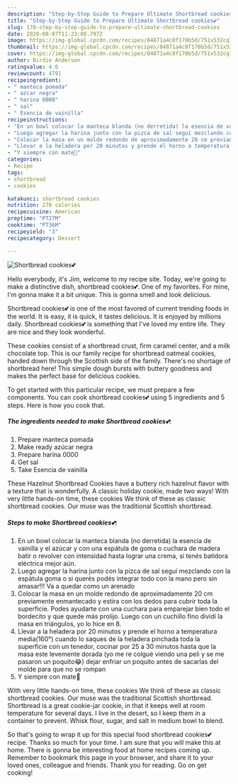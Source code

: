 ```yaml
---
description: "Step-by-Step Guide to Prepare Ultimate Shortbread cookies💕"
title: "Step-by-Step Guide to Prepare Ultimate Shortbread cookies💕"
slug: 178-step-by-step-guide-to-prepare-ultimate-shortbread-cookies
date: 2020-08-07T11:23:08.797Z
image: https://img-global.cpcdn.com/recipes/84871a4c8f170b5d/751x532cq70/shortbread-cookies💕-foto-principal.jpg
thumbnail: https://img-global.cpcdn.com/recipes/84871a4c8f170b5d/751x532cq70/shortbread-cookies💕-foto-principal.jpg
cover: https://img-global.cpcdn.com/recipes/84871a4c8f170b5d/751x532cq70/shortbread-cookies💕-foto-principal.jpg
author: Birdie Anderson
ratingvalue: 4.6
reviewcount: 4791
recipeingredient:
- " manteca pomada"
- " azcar negra"
- " harina 0000"
- " sal"
- " Esencia de vainilla"
recipeinstructions:
- "En un bowl colocar la manteca blanda (no derretida) la esencia de vainilla y el azúcar y con una espátula de goma o cuchara de madera batir o revolver con intensidad hasta lograr una crema, si tenés batidora eléctrica mejor aún."
- "Luego agregar la harina junto con la pizca de sal seguí mezclando con la espátula goma o si querés podés integrar todo con la mano pero sin amasar!!! Va a quedar como un arenado"
- "Colocar la masa en un molde redondo de aproximadamente 20 cm previamente enmantecado y estira con los dedos para cubrir toda la superficie. Podes ayudarte con una cuchara para emparejar bien todo el bordecito y que quede más prolijo. Luego con un cuchillo fino dividí la masa en triángulos, yo lo hice en 8."
- "Llevar a la heladera por 20 minutos y prende el horno a temperatura media(160°) cuando lo saques de la heladera pinchada toda la superficie con un tenedor, cocinar por 25 a 30 minutos hasta que la masa este levemente dorada (yo me re colgué viendo una peli y se me pasaron un poquito😂) dejar enfriar un poquito antes de sacarlas del molde para que no se rompan"
- "Y siempre con mate🤗"
categories:
- Recipe
tags:
- shortbread
- cookies

katakunci: shortbread cookies 
nutrition: 278 calories
recipecuisine: American
preptime: "PT27M"
cooktime: "PT36M"
recipeyield: "3"
recipecategory: Dessert

---
```



![Shortbread cookies💕](https://img-global.cpcdn.com/recipes/84871a4c8f170b5d/751x532cq70/shortbread-cookies💕-foto-principal.jpg)

Hello everybody, it's Jim, welcome to my recipe site. Today, we're going to make a distinctive dish, shortbread cookies💕. One of my favorites. For mine, I'm gonna make it a bit unique. This is gonna smell and look delicious.

Shortbread cookies💕 is one of the most favored of current trending foods in the world. It is easy, it is quick, it tastes delicious. It is enjoyed by millions daily. Shortbread cookies💕 is something that I've loved my entire life. They are nice and they look wonderful.

These cookies consist of a shortbread crust, firm caramel center, and a milk chocolate top. This is our family recipe for shortbread oatmeal cookies, handed down through the Scottish side of the family. There&#39;s no shortage of shortbread here! This simple dough bursts with buttery goodness and makes the perfect base for delicious cookies.


To get started with this particular recipe, we must prepare a few components. You can cook shortbread cookies💕 using 5 ingredients and 5 steps. Here is how you cook that.

<!--inarticleads1-->

##### The ingredients needed to make Shortbread cookies💕:

1. Prepare  manteca pomada
1. Make ready  azúcar negra
1. Prepare  harina 0000
1. Get  sal
1. Take  Esencia de vainilla


These Hazelnut Shortbread Cookies have a buttery rich hazelnut flavor with a texture that is wonderfully. A classic holiday cookie, made two ways! With very little hands-on time, these cookies We think of these as classic shortbread cookies. Our muse was the traditional Scottish shortbread. 

<!--inarticleads2-->

##### Steps to make Shortbread cookies💕:

1. En un bowl colocar la manteca blanda (no derretida) la esencia de vainilla y el azúcar y con una espátula de goma o cuchara de madera batir o revolver con intensidad hasta lograr una crema, si tenés batidora eléctrica mejor aún.
1. Luego agregar la harina junto con la pizca de sal seguí mezclando con la espátula goma o si querés podés integrar todo con la mano pero sin amasar!!! Va a quedar como un arenado
1. Colocar la masa en un molde redondo de aproximadamente 20 cm previamente enmantecado y estira con los dedos para cubrir toda la superficie. Podes ayudarte con una cuchara para emparejar bien todo el bordecito y que quede más prolijo. Luego con un cuchillo fino dividí la masa en triángulos, yo lo hice en 8.
1. Llevar a la heladera por 20 minutos y prende el horno a temperatura media(160°) cuando lo saques de la heladera pinchada toda la superficie con un tenedor, cocinar por 25 a 30 minutos hasta que la masa este levemente dorada (yo me re colgué viendo una peli y se me pasaron un poquito😂) dejar enfriar un poquito antes de sacarlas del molde para que no se rompan
1. Y siempre con mate🤗


With very little hands-on time, these cookies We think of these as classic shortbread cookies. Our muse was the traditional Scottish shortbread. Shortbread is a great cookie-jar cookie, in that it keeps well at room temperature for several days. I live in the desert, so I keep them in a container to prevent. Whisk flour, sugar, and salt in medium bowl to blend. 

So that's going to wrap it up for this special food shortbread cookies💕 recipe. Thanks so much for your time. I am sure that you will make this at home. There is gonna be interesting food at home recipes coming up. Remember to bookmark this page in your browser, and share it to your loved ones, colleague and friends. Thank you for reading. Go on get cooking!
